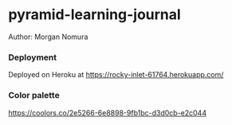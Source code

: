 # pyramid-learning-journal

Author: Morgan Nomura

### Deployment
Deployed on Heroku at https://rocky-inlet-61764.herokuapp.com/

### Color palette
https://coolors.co/2e5266-6e8898-9fb1bc-d3d0cb-e2c044